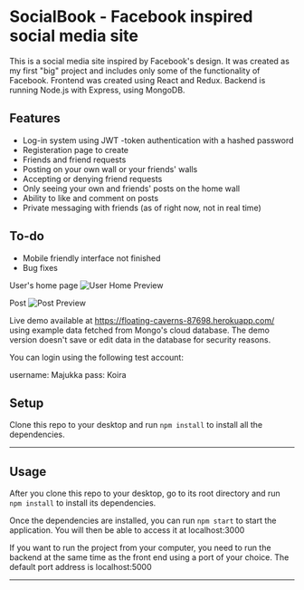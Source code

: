 SocialBook - Facebook inspired social media site
============

This is a social media site inspired by Facebook's design. It was created as my first "big" project and includes only some of the functionality of Facebook.
Frontend was created using React and Redux. Backend is running Node.js with Express, using MongoDB.

## Features
- Log-in system using JWT -token authentication with a hashed password
- Registeration page to create
- Friends and friend requests
- Posting on your own wall or your friends' walls
- Accepting or denying friend requests
- Only seeing your own and friends' posts on the home wall
- Ability to like and comment on posts
- Private messaging with friends (as of right now, not in real time)

## To-do
- Mobile friendly interface not finished
- Bug fixes

User's home page
![User Home Preview](https://i.imgur.com/mls0wew.jpeg)

Post
![Post Preview](https://i.imgur.com/nJHr9V5.jpg)



Live demo available at https://floating-caverns-87698.herokuapp.com/ using example data fetched from Mongo's cloud database. The demo version doesn't save or edit data in the database for security reasons.

You can login using the following test account:

username: Majukka
pass: Koira


## Setup
Clone this repo to your desktop and run `npm install` to install all the dependencies.

---

## Usage
After you clone this repo to your desktop, go to its root directory and run `npm install` to install its dependencies.

Once the dependencies are installed, you can run  `npm start` to start the application. You will then be able to access it at localhost:3000

If you want to run the project from your computer, you need to run the backend at the same time as the front end using a port of your choice. The default port address is localhost:5000

---
